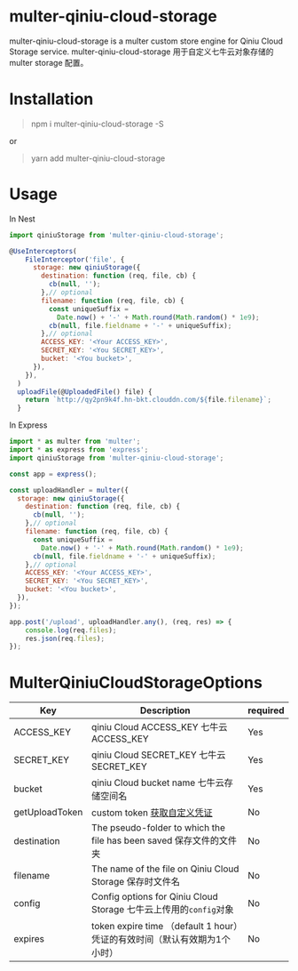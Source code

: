 # multer-qiniu-cloud-storage

multer-qiniu-cloud-storage is a multer custom store engine for Qiniu Cloud Storage service.
multer-qiniu-cloud-storage 用于自定义七牛云对象存储的 multer storage 配置。

# Installation

> npm i multer-qiniu-cloud-storage -S

or

> yarn add multer-qiniu-cloud-storage

# Usage

In Nest

```javascript
import qiniuStorage from 'multer-qiniu-cloud-storage';

@UseInterceptors(
    FileInterceptor('file', {
      storage: new qiniuStorage({
        destination: function (req, file, cb) {
          cb(null, '');
        },// optional
        filename: function (req, file, cb) {
          const uniqueSuffix =
            Date.now() + '-' + Math.round(Math.random() * 1e9);
          cb(null, file.fieldname + '-' + uniqueSuffix);
        },// optional
        ACCESS_KEY: '<Your ACCESS_KEY>',
        SECRET_KEY: '<You SECRET_KEY>',
        bucket: '<You bucket>',
      }),
    }),
  )
  uploadFile(@UploadedFile() file) {
    return `http://qy2pn9k4f.hn-bkt.clouddn.com/${file.filename}`;
  }
```

In Express

```javascript
import * as multer from 'multer';
import * as express from 'express';
import qiniuStorage from 'multer-qiniu-cloud-storage';

const app = express();

const uploadHandler = multer({
  storage: new qiniuStorage({
    destination: function (req, file, cb) {
      cb(null, '');
    },// optional
    filename: function (req, file, cb) {
      const uniqueSuffix =
        Date.now() + '-' + Math.round(Math.random() * 1e9);
      cb(null, file.fieldname + '-' + uniqueSuffix);
    },// optional
    ACCESS_KEY: '<Your ACCESS_KEY>',
    SECRET_KEY: '<You SECRET_KEY>',
    bucket: '<You bucket>',
  }),
});

app.post('/upload', uploadHandler.any(), (req, res) => {
    console.log(req.files);
    res.json(req.files);
});
```

# MulterQiniuCloudStorageOptions

| Key            | Description                                                  | required |
| -------------- | ------------------------------------------------------------ | -------- |
| ACCESS_KEY     | qiniu Cloud ACCESS_KEY 七牛云ACCESS_KEY                      | Yes      |
| SECRET_KEY     | qiniu Cloud SECRET_KEY 七牛云SECRET_KEY                      | Yes      |
| bucket         | qiniu Cloud bucket name 七牛云存储空间名                     | Yes      |
| getUploadToken | custom token [获取自定义凭证](https://developer.qiniu.com/kodo/sdk/nodejs#upload-token) | No       |
| destination    | The pseudo-folder to which the file has been saved 保存文件的文件夹 | No       |
| filename       | The name of the file on Qiniu Cloud Storage 保存时文件名     | No       |
| config         | Config options for Qiniu Cloud Storage 七牛云上传用的`config`对象 | No       |
| expires        | token expire time （default 1 hour）凭证的有效时间（默认有效期为1个小时） | No       |
